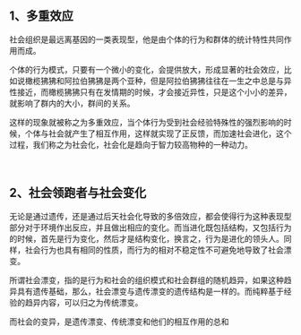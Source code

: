 <h2>1、多重效应</h2><p data-pid="RtQgf-Yl">社会组织是最远离基因的一类表现型，他是由个体的行为和群体的统计特性共同作用而成。</p><p data-pid="gjiz_UF1">个体的行为模式，只要有一个微小的变化，会提供放大，形成显著的社会效应，比如说橄榄狒狒和阿拉伯狒狒是两个亚种，但是阿拉伯狒狒往往在一生之中总是与异性接近，而橄榄狒狒只有在发情期的时候，才会接近异性，只是这个小小的差异，就影响了群内的大小，群间的关系。</p><p data-pid="quTzviTJ">这样的现象就被称之为多重效应，当个体行为受到社会经验特殊性的强烈影响的时候，个体与社会就产生了相互作用，这样就实现了正反馈，而加速社会进化，这个过程，我们称之为社会化，社会化是趋向于智力较高物种的一种动力。</p><p class="ztext-empty-paragraph"><br/></p><h2>2、社会领跑者与社会变化</h2><p data-pid="1mMLcBeG">无论是通过遗传，还是通过后天社会化导致的多倍效应，都会使得行为这种表现型部分对于环境作出反应，并且做出相应的变化。而当进化既包括结构，又包括行为的时候，首先是行为变化，然后才是结构变化，换言之，行为是进化的领头人。同样，社会行为也具有相同的性质，而行为的相对不稳定性不可避免地导致了社会漂变。</p><p data-pid="HowF-3T8">所谓社会漂变，指的是行为和社会的组织模式和社会群组的随机趋异，如果这种趋异具有遗传基础，那么，社会漂变与遗传漂变的遗传结构是一样的。而纯粹基于经验的趋异内容，可以归之为传统漂变。</p><p data-pid="ZucXTIw2">而社会的变异，是遗传漂变、传统漂变和他们的相互作用的总和</p><p></p>